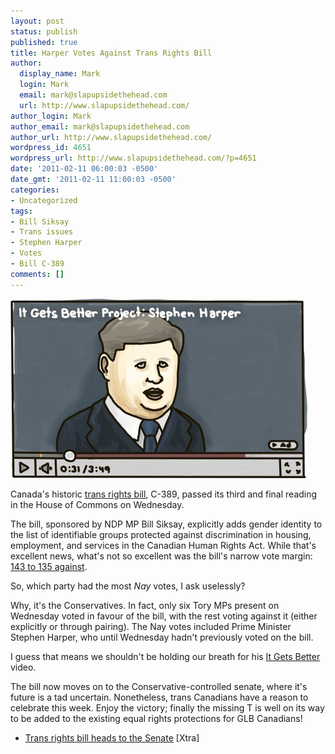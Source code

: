 ```yaml
---
layout: post
status: publish
published: true
title: Harper Votes Against Trans Rights Bill
author:
  display_name: Mark
  login: Mark
  email: mark@slapupsidethehead.com
  url: http://www.slapupsidethehead.com/
author_login: Mark
author_email: mark@slapupsidethehead.com
author_url: http://www.slapupsidethehead.com/
wordpress_id: 4651
wordpress_url: http://www.slapupsidethehead.com/?p=4651
date: '2011-02-11 06:00:03 -0500'
date_gmt: '2011-02-11 11:00:03 -0500'
categories:
- Uncategorized
tags:
- Bill Siksay
- Trans issues
- Stephen Harper
- Votes
- Bill C-389
comments: []
---
```

![](/wp-content/media/2011/02/stephen-harper-it-gets-better.jpg "Not bloodly likely.")

Canada's historic [trans rights bill](http://www.slapupsidethehead.com/2010/11/charles-mcvety-throws-fits-over-gender-rights-bill/ "Which was met with the usual hysteria"), C-389, passed its third and final reading in the House of Commons on Wednesday.

The bill, sponsored by NDP MP Bill Siksay, explicitly adds gender identity to the list of identifiable groups protected against discrimination in housing, employment, and services in the Canadian Human Rights Act. While that's excellent news, what's not so excellent was the bill's narrow vote margin: [143 to 135 against](http://openparliament.ca/bills/votes/1056/ "And here are the names!").

So, which party had the most _Nay_ votes, I ask uselessly?

Why, it's the Conservatives. In fact, only six Tory MPs present on Wednesday voted in favour of the bill, with the rest voting against it (either explicitly or through pairing). The Nay votes included Prime Minister Stephen Harper, who until Wednesday hadn't previously voted on the bill.

I guess that means we shouldn't be holding our breath for his [It Gets Better](http://www.itgetsbetter.org/ "But never say never, right?") video.

The bill now moves on to the Conservative-controlled senate, where it's future is a tad uncertain. Nonetheless, trans Canadians have a reason to celebrate this week. Enjoy the victory; finally the missing T is well on its way to be added to the existing equal rights protections for GLB Canadians!

- [Trans rights bill heads to the Senate](http://www.xtra.ca/public/National/Trans_rights_bill_heads_to_the_Senate-9756.aspx) [Xtra]
